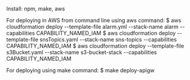 Install: npm, make, aws

For deploying in AWS from command line using aws command:
$ aws cloudformation deploy --template-file alarm.yml --stack-name alarm --capabilities CAPABILITY_NAMED_IAM
$ aws cloudformation deploy --template-file snsTopics.yaml --stack-name sns-topics --capabilities CAPABILITY_NAMED_IAM
$ aws cloudformation deploy --template-file s3Bucket.yaml --stack-name s3-bucket-stack --capabilities CAPABILITY_NAMED_IAM

For deploying using make command:
$ make deploy-apigw